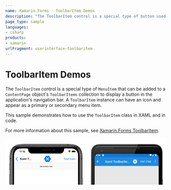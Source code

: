 ```yaml
---
name: Xamarin.Forms - ToolbarItem Demos
description: "The ToolbarItem control is a special type of button used in an application's navigation bar."
page_type: sample
languages:
- csharp
products:
- xamarin
urlFragment: userinterface-toolbaritem
---
```

# ToolbarItem Demos

The `ToolbarItem` control is a special type of `MenuItem` that can be added to a `ContentPage` object's `ToolbarItems` collection to display a button in the application's navigation bar. A `ToolbarItem` instance can have an icon and appear as a primary or secondary menu item.

This sample demonstrates how to use the `ToolbarItem` class in XAML and in code.

For more information about this sample, see [Xamarin.Forms ToolbarItem](https://docs.microsoft.com/xamarin/xamarin-forms/user-interface/toolbaritem).

![Screenshot of sample ToolbarItemDemos application](Screenshots/01toolbaritems-devices.png "Screenshot of sample ToolbarItemDemos application")
